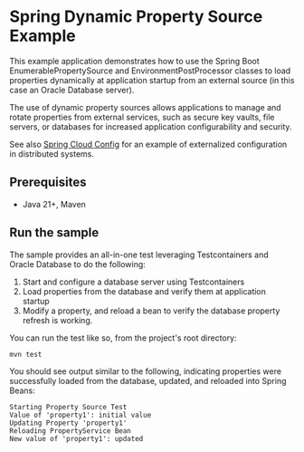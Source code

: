 # Spring Dynamic Property Source Example

This example application demonstrates how to use the Spring Boot EnumerablePropertySource and EnvironmentPostProcessor classes to load properties dynamically at application startup from an external source (in this case an Oracle Database server).

The use of dynamic property sources allows applications to manage and rotate properties from external services, such as secure key vaults, file servers, or databases for increased application configurability and security. 

See also [Spring Cloud Config](https://docs.spring.io/spring-cloud-config/docs/current/reference/html/) for an example of externalized configuration in distributed systems.

## Prerequisites

- Java 21+, Maven

## Run the sample

The sample provides an all-in-one test leveraging Testcontainers and Oracle Database to do the following: 

1. Start and configure a database server using Testcontainers
2. Load properties from the database and verify them at application startup
3. Modify a property, and reload a bean to verify the database property refresh is working.

You can run the test like so, from the project's root directory:

`mvn test`

You should see output similar to the following, indicating properties were successfully loaded from the database, updated, and reloaded into Spring Beans:

```
Starting Property Source Test
Value of 'property1': initial value
Updating Property 'property1'
Reloading PropertyService Bean
New value of 'property1': updated
```
